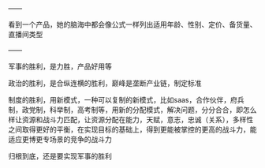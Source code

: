 ——

看到一个产品，她的脑海中都会像公式一样列出适用年龄、性别、定价、备货量、直播间类型

——

军事的胜利，是力胜，产品好用等

政治的胜利，是合纵连横的胜利，巅峰是垄断产业链，制定标准

制度的胜利，用新模式，一种可以复制的新模式，比如saas，合作伙伴，府兵制，政党制，科举制，高考制等，用新的分配模式，解决问题，分分合合，即怎么样让资源和战斗力匹配，让资源分配在能力，天赋，意志，忠诚（关系），多样性之间取得更好的平衡，在实现目标的基础上，得到更能被掌控的更高的战斗力，能适应更博更专场景的竞争的战斗力

归根到底，还是要实现军事的胜利
